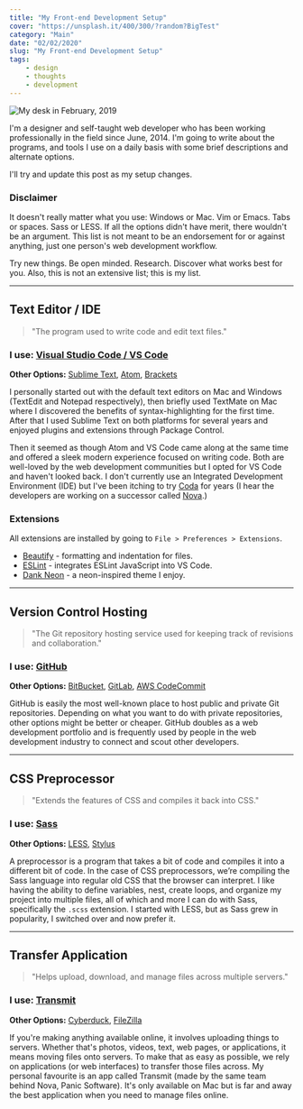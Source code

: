 ```yaml
---
title: "My Front-end Development Setup"
cover: "https://unsplash.it/400/300/?random?BigTest"
category: "Main"
date: "02/02/2020"
slug: "My Front-end Development Setup"
tags:
    - design
    - thoughts
    - development
---
```


<!--- NOTE: Today is 02/02/2020 - the first global palindrome day in 909 years --->

![My desk in February, 2019](/Desk-17-03-2020.jpg)


I'm a designer and self-taught web developer who has been working professionally in the field since June, 2014. I'm going to write about the programs, and tools I use on a daily basis with some brief descriptions and alternate options.

I'll try and update this post as my setup changes.

<div class="note">
    <h3>Disclaimer</h3>
    <p>
        It doesn't really matter what you use: Windows or Mac. Vim or Emacs. Tabs or spaces. Sass or LESS. If all the options didn't have merit, there wouldn't be an argument. This list is not meant to be an endorsement for or against anything, just one person's web development workflow.
    </p>
    <p>
        Try new things. Be open minded. Research. Discover what works best for you. Also, this is not an extensive list; this is my list.
    </p>
</div>

***

## Text Editor / IDE

> "The program used to write code and edit text files."

### **I use:** [Visual Studio Code / VS Code](http://code.visualstudio.com/)

**Other Options:** [Sublime Text](https://www.sublimetext.com/), [Atom](https://atom.io/), [Brackets](http://brackets.io/)

I personally started out with the default text editors on Mac and Windows (TextEdit and Notepad respectively), then briefly used TextMate on Mac where I discovered the benefits of syntax-highlighting for the first time. After that I used Sublime Text on both platforms for several years and enjoyed plugins and extensions through Package Control.

Then it seemed as though Atom and VS Code came along at the same time and offered a sleek modern experience focused on writing code. Both are well-loved by the web development communities but I opted for VS Code and haven't looked back. I don't currently use an Integrated Development Environment (IDE) but I've been itching to try [Coda](https://panic.com/coda/) for years (I hear the developers are working on a successor called [Nova](https://panic.com/nova/).)

### Extensions

All extensions are installed by going to `File > Preferences > Extensions`.

- [Beautify](https://github.com/brackets-beautify/brackets-beautify) - formatting and indentation for files.
- [ESLint](https://github.com/Microsoft/vscode-eslint) - integrates ESLint JavaScript into VS Code.
- [Dank Neon](https://github.com/DankNeon/vscode) - a neon-inspired theme I enjoy.

***

## Version Control Hosting

> "The Git repository hosting service used for keeping track of revisions and collaboration."

### **I use:** [GitHub](https://github.com/)

**Other Options:** [BitBucket](https://bitbucket.org), [GitLab](https://about.gitlab.com/), [AWS CodeCommit](https://aws.amazon.com/codecommit/)

GitHub is easily the most well-known place to host public and private Git repositories. Depending on what you want to do with private repositories, other options might be better or cheaper. GitHub doubles as a web development portfolio and is frequently used by people in the web development industry to connect and scout other developers.

***

## CSS Preprocessor

> "Extends the features of CSS and compiles it back into CSS."

### **I use:** [Sass](http://sass-lang.com/)

**Other Options:** [LESS](http://lesscss.org/), [Stylus](http://stylus-lang.com/)

A preprocessor is a program that takes a bit of code and compiles it into a different bit of code. In the case of CSS preprocessors, we’re compiling the Sass language into regular old CSS that the browser can interpret. I like having the ability to define variables, nest, create loops, and organize my project into multiple files, all of which and more I can do with Sass, specifically the `.scss` extension. I started with LESS, but as Sass grew in popularity, I switched over and now prefer it.

***

## Transfer Application

> "Helps upload, download, and manage files across multiple servers."

### **I use:** [Transmit](https://panic.com/transmit/)

**Other Options:** [Cyberduck](https://cyberduck.io/), [FileZilla](https://filezilla-project.org/)

If you're making anything available online, it involves uploading things to servers. Whether that's photos, videos, text, web pages, or applications, it means moving files onto servers. To make that as easy as possible, we rely on applications (or web interfaces) to transfer those files across. My personal favourite is an app called Transmit (made by the same team behind Nova, Panic Software). It's only available on Mac but is far and away the best application when you need to manage files online.
